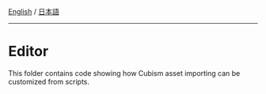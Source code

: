 [English](Description.md) / [日本語](Description.ja.md)

---

# Editor

This folder contains code showing how Cubism asset importing can be customized from scripts.

